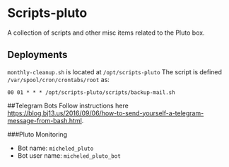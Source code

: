 # Scripts-pluto
A collection of scripts and other misc items related to the Pluto box. 

## Deployments
`monthly-cleanup.sh` is located at `/opt/scripts-pluto`
The script is defined `/var/spool/cron/crontabs/root` as:

`00 01 * * * /opt/scripts-pluto/scripts/backup-mail.sh`

##Telegram Bots
Follow instructions here https://blog.bj13.us/2016/09/06/how-to-send-yourself-a-telegram-message-from-bash.html.

###Pluto Monitoring
- Bot name: `micheled_pluto`
- Bot user name: `micheled_pluto_bot`
